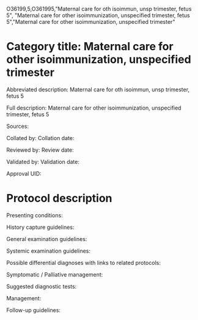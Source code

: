 O36199,5,O361995,"Maternal care for oth isoimmun, unsp trimester, fetus 5", "Maternal care for other isoimmunization, unspecified trimester, fetus 5","Maternal care for other isoimmunization, unspecified trimester"
# Category title: Maternal care for other isoimmunization, unspecified trimester

Abbreviated description: Maternal care for oth isoimmun, unsp trimester, fetus 5

Full description: Maternal care for other isoimmunization, unspecified trimester, fetus 5

Sources:

Collated by:
Collation date:

Reviewed by:
Review date:

Validated by:
Validation date:

Approval UID:

# Protocol description

Presenting conditions:

History capture guidelines:

General examination guidelines:

Systemic examination guidelines:

Possible differential diagnoses with links to related protocols:

Symptomatic / Palliative management:

Suggested diagnostic tests:

Management:

Follow-up guidelines:
